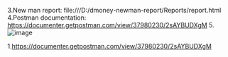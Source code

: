 3.New man report: file:///D:/dmoney-newman-report/Reports/report.html
4.Postman documentation: https://documenter.getpostman.com/view/37980230/2sAYBUDXgM
5.![image](https://github.com/user-attachments/assets/a1c692c9-da66-411d-bacd-6b96e15e8cd4)


1.https://documenter.getpostman.com/view/37980230/2sAYBUDXgM
